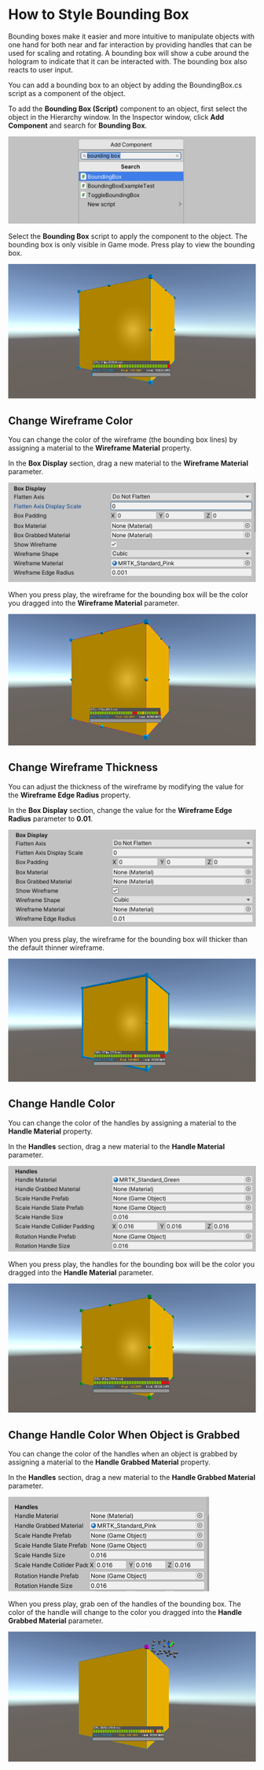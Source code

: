 # How to Style Bounding Box

Bounding boxes make it easier and more intuitive to manipulate objects with one hand for both near and far interaction by providing handles that can be used for scaling and rotating. A bounding box will show a cube around the hologram to indicate that it can be interacted with. The bounding box also reacts to user input.

You can add a bounding box to an object by adding the BoundingBox.cs script as a component of the object.

To add the **Bounding Box (Script)** component to an object, first select the object in the Hierarchy window. In the Inspector window, click **Add Component** and search for **Bounding Box**.

![Add Bounding Box Script component](../../../.gitbook/assets/how_to_style_bounding_box/bounding_box_script.PNG)

Select the **Bounding Box** script to apply the component to the object. The bounding box is only visible in Game mode. Press play to view the bounding box.

![View Bounding Box in Game Mode](../../../.gitbook/assets/how_to_style_bounding_box/bounding_box_default.PNG)

## Change Wireframe Color

You can change the color of the wireframe (the bounding box lines) by assigning a material to the **Wireframe Material** property.

In the **Box Display** section, drag a new material to the **Wireframe Material** parameter.

![Change Wireframe Material parameter](../../../.gitbook/assets/how_to_style_bounding_box/wireframe_material_pink.PNG)

When you press play, the wireframe for the bounding box will be the color you dragged into the **Wireframe Material** parameter.

![New Wireframe Material](../../../.gitbook/assets/how_to_style_bounding_box/wireframe_color.PNG)

## Change Wireframe Thickness

You can adjust the thickness of the wireframe by modifying the value for the **Wireframe Edge Radius** property.

In the **Box Display** section, change the value for the **Wireframe Edge Radius** parameter to **0.01**.

![Change Wireframe Edge Radius parameter](../../../.gitbook/assets/how_to_style_bounding_box/wireframe_edge_radius.PNG)

When you press play, the wireframe for the bounding box will thicker than the default thinner wireframe.

![New Wireframe thickness](../../../.gitbook/assets/how_to_style_bounding_box/wireframe_thickness.PNG)

## Change Handle Color

You can change the color of the handles by assigning a material to the **Handle Material** property.

In the **Handles** section, drag a new material to the **Handle Material** parameter.

![Change Handle Material parameter](../../../.gitbook/assets/how_to_style_bounding_box/handle_material.PNG)

When you press play, the handles for the bounding box will be the color you dragged into the **Handle Material** parameter.

![New Handle Material](../../../.gitbook/assets/how_to_style_bounding_box/handle_color.PNG)

## Change Handle Color When Object is Grabbed

You can change the color of the handles when an object is grabbed by assigning a material to the **Handle Grabbed Material** property.

In the **Handles** section, drag a new material to the **Handle Grabbed Material** parameter.

![Change Handle Grabbed material](../../../.gitbook/assets/how_to_style_bounding_box/handle_grabbed_parameter.PNG)

When you press play, grab oen of the handles of the bounding box. The color of the handle will change to the color you dragged into the **Handle Grabbed Material** parameter.

![New Handle Grabbed material](../../../.gitbook/assets/how_to_style_bounding_box/handle_grabbed_color.PNG)